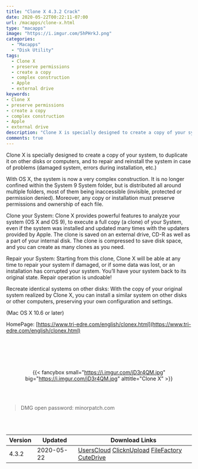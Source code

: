 ```yaml
---
title: "Clone X 4.3.2 Crack"
date: 2020-05-22T00:22:11-07:00
url: /macapps/clone-x.html
type: "macapps"
image: "https://i.imgur.com/5hPHrkJ.png"
categories:
  - "Macapps"
  - "Disk Utility"
tags:
  - Clone X
  - preserve permissions
  - create a copy
  - complex construction
  - Apple
  - external drive
keywords:
- Clone X
- preserve permissions
- create a copy
- complex construction
- Apple
- external drive
description: "Clone X is specially designed to create a copy of your system, to duplicate it on other disks or computers, and to repair and reinstall the system in case of problems"
comments: true
---
```


Clone X is specially designed to create a copy of your system, to duplicate it on other disks or computers, and to repair and reinstall the system in case of problems (damaged system, errors during installation, etc.)

With OS X, the system is now a very complex construction. It is no longer confined within the System 9 System folder, but is distributed all around multiple folders, most of them being inaccessible (invisible, protected or permission denied). Moreover, any copy or installation must preserve permissions and ownership of each file.

Clone your System: Clone X provides powerful features to analyze your system (OS X and OS 9), to execute a full copy (a clone) of your System, even if the system was installed and updated many times with the updaters provided by Apple. The clone is saved on an external drive, CD-R as well as a part of your internal disk. The clone is compressed to save disk space, and you can create as many clones as you need.

Repair your System: Starting from this clone, Clone X will be able at any time to repair your system if damaged, or if some data was lost, or an installation has corrupted your system. You’ll have your system back to its original state. Repair operation is undoable!

Recreate identical systems on other disks: With the copy of your original system realized by Clone X, you can install a similar system on other disks or other computers, preserving your own configuration and settings.



(Mac OS X 10.6 or later)



HomePage: [https://www.tri-edre.com/english/clonex.html](https://www.tri-edre.com/english/clonex.html)

<br/>
<br/>
<script async src="https://pagead2.googlesyndication.com/pagead/js/adsbygoogle.js"></script>
<ins class="adsbygoogle"
     style="display:block; text-align:center;"
     data-ad-layout="in-article"
     data-ad-format="fluid"
     data-ad-client="ca-pub-8746275014476192"
     data-ad-slot="5144997159"></ins>
<script>
     (adsbygoogle = window.adsbygoogle || []).push({});
</script>
<br/>
<br/>


<center>

{{< fancybox small="https://i.imgur.com/jD3r4QM.jpg" big="https://i.imgur.com/jD3r4QM.jpg" alttitle="Clone X" >}}

</center>

<br/>
<br/>


> DMG open password: minorpatch.com

<br/>

<br/>
<div id="history_version" class="history_version">

| Version | Updated | Download Links |
| ---- | ---- | ---- |
| 4.3.2 | 2020-05-22 | [UsersCloud](https://ouo.io/9CVg3pC)   [ClicknUpload](https://ouo.io/A2bAVQv)   [FileFactory](https://ouo.io/PjMGYB)   [CuteDrive](https://ouo.io/YEk7JE) |

</div>
